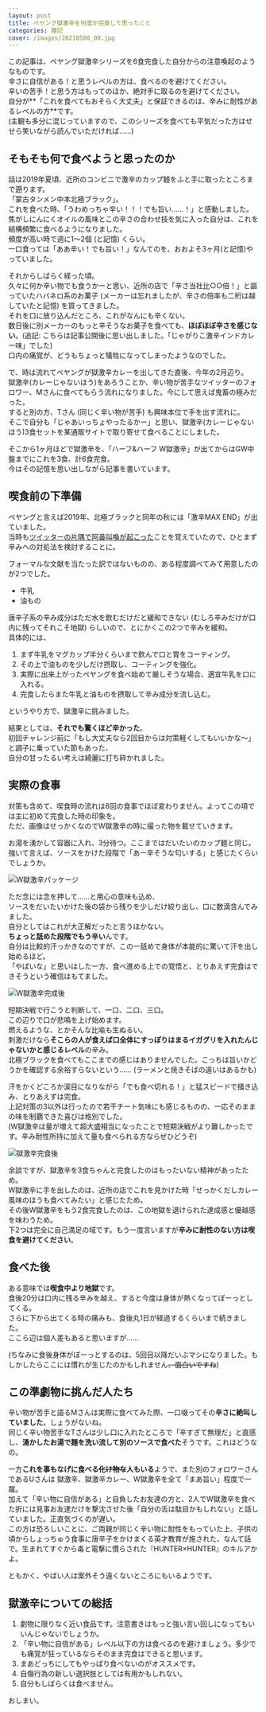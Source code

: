 ```yaml
---
layout: post
title: ペヤング獄激辛を何度か完食して思ったこと
categories: 雑記
cover: /images/20210508_00.jpg
---
```


この記事は、ペヤング獄激辛シリーズを6食完食した自分からの注意喚起のようなものです。  
辛さに自信がある！と思うレベルの方は、食べるのを避けてください。  
辛いの苦手！と思う方はもってのほか、絶対手に取るのを避けてください。  
自分が**「これを食べてもおそらく大丈夫」と保証できるのは、辛みに耐性があるレベルの方**です。  
(主観も多分に混じっていますので、このシリーズを食べても平気だった方はせせら笑いながら読んでいただければ……)

## そもそも何で食べようと思ったのか

話は2019年夏頃、近所のコンビニで激辛のカップ麺をふと手に取ったところまで遡ります。  
「蒙古タンメン中本北極ブラック」。  
これを食べた時、「うわめっちゃ辛い！！！でも旨い……！」と感動しました。  
焦がしにんにくオイルの風味とこの辛さの合わせ技を気に入った自分は、これを結構頻繁に食べるようになりました。  
頻度が高い時で週に1〜2個 (と記憶) くらい。  
一口食っては「ああ辛い！でも旨い！」なんてのを、おおよそ3ヶ月(と記憶)やっていました。

それからしばらく経った頃。  
久々に何か辛い物でも食うかーと思い、近所の店で「辛さ当社比○○倍！」と謳っていたハバネロ系のお菓子 (メーカーは忘れましたが、辛さの倍率も二桁は越していたと記憶) を買ってきました。  
それを口に放り込んだところ、これがなんにも辛くない。  
数日後に別メーカーのもっと辛そうなお菓子を食べても、**ほぼほぼ辛さを感じない**。(追記: こちらは記事公開後に思い出しました。「じゃがりこ激辛インドカレー味」でした)  
口内の痛覚が、どうもちょっと犠牲になってしまったようなのでした。

で、時は流れてペヤングが獄激辛カレーを出してきた直後、今年の2月辺り。  
獄激辛(カレーじゃないほう)をあろうことか、辛い物が苦手なツイッターのフォロワー、Mさんに食べてもらう流れになりました。今にして思えば鬼畜の極みだった。  
すると別の方、Tさん (同じく辛い物が苦手) も興味本位で手を出す流れに。  
そこで自分も「じゃあいっちょやったるかー」と思い、獄激辛(カレーじゃないほう)3食セットを某通販サイトで取り寄せて食べることにしました。

そこから1ヶ月ほどで獄激辛を、「ハーフ&ハーフ W獄激辛」が出てからはGW中盤までにこれを3食、計6食完食。  
今はその記憶を思い出しながら記事を書いています。

## 喫食前の下準備

ペヤングと言えば2019年、北極ブラックと同年の秋には「激辛MAX END」が出ていました。  
当時も[ツイッターの片隅で阿鼻叫喚が起こった][Ref]ことを覚えていたので、ひとまず辛みへの対処法を検討することに。

フォーマルな文献を当たった訳ではないものの、ある程度調べてみて用意したのが2つでした。  

- 牛乳  
- 油もの

唐辛子系の辛み成分はただ水を飲むだけだと緩和できない (むしろ辛みだけが口内に残ってそれこそ地獄) らしいので、とにかくこの2つで辛みを緩和。  
具体的には、

1. まず牛乳をマグカップ半分くらいまで飲んで口と胃をコーティング。  
2. その上で油ものを少しだけ摂取し、コーティングを強化。
3. 実際に出来上がったペヤングを食べ始めて厳しそうな場合、適宜牛乳を口に入れる。
4. 完食したらまた牛乳と油ものを摂取して辛み成分を流し込む。

というやり方で、獄激辛に挑みました。

結果としては、**それでも驚くほど辛かった**。  
初回チャレンジ前に「もし大丈夫なら2回目からは対策軽くしてもいいかな〜」と調子に乗っていた節もあった、  
自分の甘ったるい考えは綺麗に打ち砕かれました。

## 実際の食事

対策も含めて、喫食時の流れは6回の食事でほぼ変わりません。よってこの項では主に初めて完食した時の印象を。  
ただ、画像はせっかくなのでW獄激辛の時に撮った物を載せていきます。

お湯を湧かして容器に入れ、3分待つ。ここまではだいたいのカップ麺と同じ。  
強いて言えば、ソースをかけた段階で「あー辛そうな匂いする」と感じたくらいでしょうか。

![W獄激辛パッケージ](/images/20210508_00.jpg "W獄激辛パッケージ")

ただ念には念を押して……と用心の意味も込め、  
ソースをだいたいかけた後の袋から残りを少しだけ絞り出し、口に数滴含んでみました。  
自分としてはこれが大正解だったと言うほかない。  
**ちょっと舐めた段階でもう辛い**んです。  
自分は比較的汗っかきなのですが、この一舐めで身体が本能的に驚いて汗を出し始めるほど。  
「やばいな」と思いはした一方、食べ進める上での覚悟と、とりあえず完食はできそうという確信はもてました。

![W獄激辛完成後](/images/20210508_01.jpg "W獄激辛完成後")

短期決戦で行こうと判断して、一口、二口、三口。  
この辺りで口が悲鳴を上げ始めます。  
燃えるような、とかそんな比喩も生ぬるい。  
刺激だけなら**そこらの人が食えば口全体にすっぽりはまるイガグリを入れたんじゃないかと感じるレベル**の辛み。  
北極ブラックを食べてもここまでの感じはありませんでした。こっちは旨いかどうかを確認する余裕すらないという…… (ラーメンと焼きそばの違いはあるかも)

汗をかくどころか涙目になりながら「でも食べ切れる！」と猛スピードで掻き込み、とりあえずは完食。  
上記対策の3以外は行ったので若干チート気味にも感じるものの、一応そのままの味を制覇できた喜びは格別でした。  
(W獄激辛は量が増えて超大盛相当になったことで短期決戦がより難しかったです。辛み耐性所持に加えて量も食べられる方ならぜひどうぞ)

![獄激辛完食後](/images/20210508_02.jpg "W獄激辛完食後")

余談ですが、獄激辛を3食ちゃんと完食したのはもったいない精神があったため。  
W獄激辛に手を出したのは、近所の店でこれを見かけた時「せっかくだしカレー風味のほうも食べてみたい」と感じたため。  
その後W獄激辛をもう2食完食したのは、この地獄を退けられた達成感と優越感を味わうため。  
下2つは完全に自己満足の域です。もう一度言いますが**辛みに耐性のない方は喫食を避けてください**。

## 食べた後

ある意味では**喫食中より地獄**です。  
食後20分は口内に残る辛みを越え、すると今度は身体が熱くなってぼーっとしてくる。  
さらに下から出てくる時の痛みも、食後丸1日が経過するくらいまで続きました。  
ここら辺は個人差もあると思いますが……

(ちなみに食後身体がぼーっとするのは、5回目以降だいぶマシになりました。もしかしたらここには慣れが生じたのかもしれません~~、面白いですね~~)

## この準劇物に挑んだ人たち

辛い物が苦手と語るMさんは実際に食べてみた際、一口啜ってその**辛さに絶叫していました**。しょうがないね。  
同じく辛い物苦手なTさんは少し口に入れたところで「辛すぎて無理だ」と直感し、**湧かしたお湯で麺を洗い流して別のソースで食べた**そうです。これはどうなの。

一方**これを事もなげに食べる~~化け物な~~人もいる**ようで、また別のフォロワーさんであるUさんは
獄激辛、獄激辛カレー、W獄激辛を全て「まあ旨い」程度で一蹴。  
加えて「辛い物に自信がある」と自負したお友達の方と、2人でW獄激辛を食べた折には見事お友達だけを撃沈させた後「自分の舌は駄目かもしれない」と話していました。正直気づくのが遅い。  
この方は恐ろしいことに、ご両親が同じく辛い物に耐性をもっていた上、子供の頃からしょっちゅう食事に唐辛子をかけまくる英才教育が施された、なんて話で。生まれてすぐから毒と電撃に慣らされた『HUNTER×HUNTER』のキルアかよ。

ともかく、やばい人は案外そう遠くないところにもいるようです。

## 獄激辛についての総括

1. 劇物に限りなく近い食品です。注意書きはもっと強い言い回しになってもいいんじゃないでしょうか。
1. 「辛い物に自信がある」レベル以下の方は食べるのを避けましょう。多少でも痛覚が狂っているならそのまま完食はできると思います。  
1. まあどっちにしてもやっぱり食べないのがオススメです。
1. 自傷行為の新しい選択肢としては有用かもしれない。  
1. 自分もしばらくは食べません。

おしまい。

[Ref]: https://togetter.com/li/1262061
